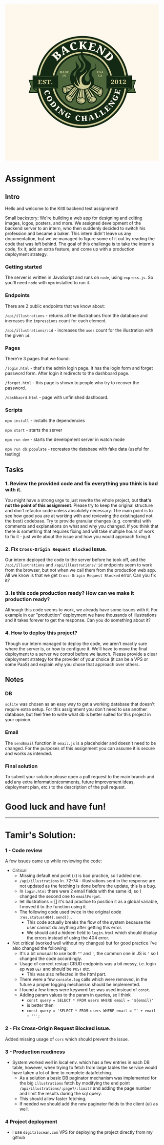 ![Intro Image](/img/challenge.png)

# Assignment

## Intro

Hello and welcome to the Kittl backend test assignment! 

Small backstory: We're building a web app for designing and editing images, logos, posters, and more. We assigned development of the backend server to an intern, who then suddenly decided to switch his profession and became a baker. This intern didn't leave us any documentation, but we've managed to figure some of it out by reading the code that was left behind. The goal of this challenge is to take the intern's code, fix it, add an extra feature, and come up with a production deployment strategy.

### Getting started

The server is written in JavaScript and runs on `node`, using `express.js`. So you'll need `node` with `npm` installed to run it.

### Endpoints

There are 2 public endpoints that we know about:

`/api/illustrations` - returns all the illustrations from the database and increases the `impressions` count for each element.

`/api/illustrations/:id` - increases the `uses` count for the illustration with the given `id`.

### Pages

There're 3 pages that we found:

`/login.html` - that's the admin login page. It has the login form and forget password form. After login it redirects to the dashboard page.

`/forgot.html` - this page is shown to people who try to recover the password.

`/dashbaord.html` - page with unfinished dashboard.

### Scripts

`npm install` - installs the dependencies

`npm start` - starts the server

`npm run dev` - starts the development server in watch mode

`npm run db:populate` - recreates the database with fake data (useful for testing)

## Tasks

### 1. Review the provided code and fix everything you think is bad with it.

You might have a strong urge to just rewrite the whole project, but **that's not the point of this assignment**.
Please try to keep the original structure and don't refactor code unless absolutely necessary.
The main point is to see how good you are at working with and reviewing the existing(and not the best) codebase.
Try to provide granular changes (e.g. commits) with comments and explanations on what and why you changed.
If you think that there is something that requires fixing and will take multiple hours of work to fix it - just write about the issue and how you would approach fixing it.

### 2. Fix `Cross-Origin Request Blocked` issue.

Our intern deployed the code to the server before he took off, and the `/api/illustrations` and `/api/illustrations/:id` endpoints seem to work from the browser, but not when we call them from the production web app. All we know is that we get `Cross-Origin Request Blocked` error. Can you fix it?

### 3. Is this code production ready? How can we make it production ready?

Although this code seems to work, we already have some issues with it. For example in our "production" deployment we have thousands of illustrations and it takes forever to get the response. Can you do something about it?

### 4. How to deploy this project?

Though our intern managed to deploy the code, we aren't exactly sure where the server is, or how to configure it. We'll have to move the final deployment to a server we control before we launch. Please provide a clear deployment strategy for the provider of your choice (it can be a VPS or some PaaS) and explain why you chose that approach over others.

## Notes

### DB

`sqlite` was chosen as an easy way to get a working database that doesn't require extra setup. For this assignment you don't need to use another database, but feel free to write what db is better suited for this project in your opinion.

### Email

The `sendEmail` function in `email.js` is a placeholder and doesn't need to be changed. For the purposes of this assignment you can assume it is secure and works as intended.

### Final solution
To submit your solution please open a pull request to the main branch and add any extra information(comments, future improvement ideas, deployment plan, etc.) to the description of the pull request.


# Good luck and have fun!

---

# Tamir's Solution:

### 1 - Code review

A few issues came up while reviewing the code:
* Critical
  * Missing default end point (`/`) is bad practice, so I added one.
  * `/api/illustrations` ln. 72-74 - illustrations sent in the response are not updated as the fetching is done before the update, this is a bug.
  * In `login.html` there were 2 email fields with the same id, so I changed the second one to `emailForgot`.
  * let illustrations = [] it's bad practice to position it as a global variable, I moved it to the function using it.
  * The following code used twice in the original code :`res.status(404).send();`. 
    * This code actually breaks the flow of the system because the user cannot do anything after getting this error.
    * We should add a hidden field to `login.html` which should display the errors instead of using the 404 error.
* Not critical (worked well without my changes) but for good practice I've also changed the following:
  * It's a bit unusual to use both `""` and `'`, the common one in JS is `'` so I changed the code accordingly.
  * Usage of correct restapi CRUD endpoints was a bit messy, i.e. login ep was `GET` and should be `POST` etc. 
    * This was also reflected in the html part.
  * There were a few `console.log` calls which were removed, in the future a proper logging mechanism should be implemented.
  * I found a few times were keyword `let` was used instead of `const`.
  * Adding param values to the param in queries, so I think 
    * `const query = SELECT * FROM users WHERE email = '${email}'`
    * is better then 
    * `const query = 'SELECT * FROM users WHERE email = "' + email + '"';`

### 2 - Fix Cross-Origin Request Blocked issue.
Added missing usage of `cors` which should prevent the issue.

### 3 - Production readiness
* System worked well in local env. which has a few entries in each DB table, however, when trying to fetch from large tables the service would have taken a lot of time to complete datafetching.
  * As a solution a basic DB paginator mechanism was implemented for the big `illustrations` fetch by modifying the end point `/api/illustrations/:page?/:limit?` and adding the page number and limit the results during the sql query.
  * This should allow faster fetching.
  * If needed we should add the new paginator fields to the client (ui) as well.

### 4 Project deployment
* I use `digitalocean.com` VPS for deploying the project directly from my github 
